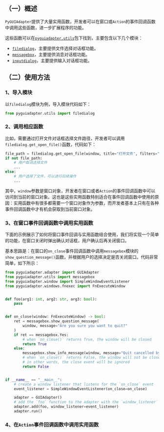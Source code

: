## （一）概述

`PyGUIAdapter`提供了大量实用函数，开发者可以在窗口或`Action`的事件回调函数中调用这些函数，进一步扩展程序的功能。

这些函数可以在[`pyguiadapter.utils`]({{main_branch}}/pyguiadapter/utils/)包下找到，主要包含以下几个模块：

- [`filedialog`]({{main_branch}}/pyguiadapter/utils/filedialog.py)，主要提供文件选择对话框功能。
- [`messagebox`]({{main_branch}}/pyguiadapter/utils/messagebox.py)，主要提供消息对话框功能。
- [`inputdialog`]({{main_branch}}/pyguiadapter/utils/inputdialog.py)，主要提供输入对话框功能。

## （二）使用方法

### 1、导入模块

以`filedialog`模块为例，导入模块代码如下：

```python
from pyguiadapter.utils import filedialog
```

### 2、调用相应函数

比如，需要通过打开文件对话框选择文件路径，开发者可以调用`filedialog.get_open_file()`函数，代码如下：

```python
file_path = filedialog.get_open_file(window, title="打开文件", filters="文本文件 (*.txt);;所有文件 (*.*)")
if not file_path:
    # 用户取消选择文件
    ...
else:
    # 用户选择了文件，可以进行后续操作
    ...
```

其中，`window`参数是窗口对象，开发者在窗口或者`Action`的事件回调函数中可以访问到当前的窗口对象。这也是这些实用函数特别适合在事件回调函数中使用的原因：实用函数中有很多都需要一个窗口对象作为参数，而开发者基本上只有在各种事件回调函数中才有机会获取到当前窗口对象。

### 3、在窗口事件回调函数中调用实用函数

下面的示例展示了如何将窗口事件回调与实用函数结合使用，我们将实现一个简单的功能，在窗口关闭时弹出确认对话框，用户确认后再关闭窗口。

基本思路是：在窗口的`on_close`事件回调函数中调用`messagebox`模块的`show_question_message()`函数，并根据用户的选择决定是否关闭窗口。代码非常简单，如下所示：

```python
from pyguiadapter.adapter import GUIAdapter
from pyguiadapter.utils import messagebox
from pyguiadapter.window import SimpleWindowEventListener
from pyguiadapter.windows.fnexec import FnExecuteWindow


def foo(arg1: int, arg2: str, arg3: bool):
    pass


def on_close(window: FnExecuteWindow) -> bool:
    ret = messagebox.show_question_message(
        window, message="Are you sure you want to quit?"
    )
    if ret == messagebox.Yes:
        # when `on_close()` returns True, the window will be closed
        return True
    else:
        messagebox.show_info_message(window, message="Quit cancelled by user!")
        # when `on_close()` returns False, the window will not be closed
        # in other words, the close event will be ignored
        return False


if __name__ == "__main__":
    # create a window listener that listens for the `on_close` event
    event_listener = SimpleWindowEventListener(on_close=on_close)

    adapter = GUIAdapter()
    # add the `foo` function to the adapter with the `window_listener` argument set to the event_listener
    adapter.add(foo, window_listener=event_listener)
    adapter.run()
```

### 4、在`Action`事件回调函数中调用实用函数
